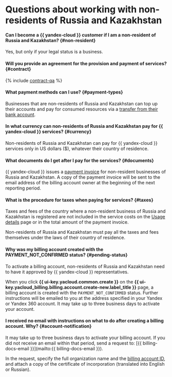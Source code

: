 # Questions about working with non-residents of Russia and Kazakhstan


#### Can I become a {{ yandex-cloud }} customer if I am a non-resident of Russia and Kazakhstan? {#non-resident}

Yes, but only if your legal status is a business.

#### Will you provide an agreement for the provision and payment of services? {#contract}

{% include [contract-qa](../../billing/_includes/contract-qa.md) %}

#### What payment methods can I use? {#payment-types}

Businesses that are non-residents of Russia and Kazakhstan can top up their accounts and pay for consumed resources via a [transfer from their bank account](../../billing/payment/payment-methods-business.md).

#### In what currency can non-residents of Russia and Kazakhstan pay for {{ yandex-cloud }} services? {#currency}

Non-residents of Russia and Kazakhstan can pay for {{ yandex-cloud }} services only in US dollars ($), whatever their country of residence.

#### What documents do I get after I pay for the services? {#documents}

{{ yandex-cloud }} issues a [payment invoice](../../billing/concepts/bill.md) for non-resident businesses of Russia and Kazakhstan. A copy of the payment invoice will be sent to the email address of the billing account owner at the beginning of the next reporting period.


#### What is the procedure for taxes when paying for services? {#taxes}

Taxes and fees of the country where a non-resident business of Russia and Kazakhstan is registered are not included in the service costs on the [Usage details](../../billing/operations/check-charges.md) page or in the total amount of the payment invoice.

Non-residents of Russia and Kazakhstan must pay all the taxes and fees themselves under the laws of their country of residence.

#### Why was my billing account created with the PAYMENT_NOT_CONFIRMED status? {#pending-status}

To activate a billing account, non-residents of Russia and Kazakhstan need to have it approved by {{ yandex-cloud }} representatives.

When you click **{{ ui-key.yacloud.common.create }}** on the **{{ ui-key.yacloud_billing.billing.account.create-new.label_title }}** page, a billing account is created with the `PAYMENT_NOT_CONFIRMED` status. Further instructions will be emailed to you at the address specified in your Yandex or Yandex 360 account. It may take up to three business days to activate your account.

#### I received no email with instructions on what to do after creating a billing account. Why? {#account-notification}

It may take up to three business days to activate your billing account.
If you did not receive an email within that period, send a request to: [{{ billing-docs-email }}](mailto:{{ billing-docs-email }}).

In the request, specify the full organization name and the [billing account ID](../../billing/concepts/billing-account.md#billing-account-id), and attach a copy of the certificate of incorporation (translated into English or Russian).